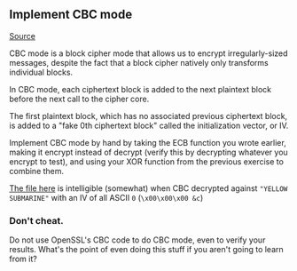 ## Implement CBC mode

[Source](http://cryptopals.com/sets/2/challenges/10/)


CBC mode is a block cipher mode that allows us to encrypt irregularly-sized messages, despite the fact that a block cipher natively only transforms individual blocks.

In CBC mode, each ciphertext block is added to the next plaintext block before the next call to the cipher core.

The first plaintext block, which has no associated previous ciphertext block, is added to a "fake 0th ciphertext block" called the initialization vector, or IV.

Implement CBC mode by hand by taking the ECB function you wrote earlier, making it encrypt instead of decrypt (verify this by decrypting whatever you encrypt to test), and using your XOR function from the previous exercise to combine them.

[The file here](http://cryptopals.com/static/challenge-data/10.txt) is intelligible (somewhat) when CBC decrypted against `"YELLOW SUBMARINE"` with an IV of all ASCII `0` (`\x00\x00\x00 &c`) 


### Don't cheat.

Do not use OpenSSL's CBC code to do CBC mode, even to verify your results. What's the point of even doing this stuff if you aren't going to learn from it? 